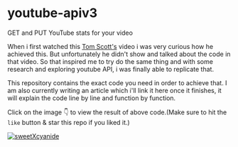 # youtube-apiv3
GET and PUT YouTube stats for your video 


When i first watched this [Tom Scott's](https://www.youtube.com/watch?v=BxV14h0kFs0&t) video i was very curious how he achieved this. But unfortunately he didn't show and talked about the code in that video.
So that inspired me to try do the same thing and with some research and exploring youtube API, i was finally able to replicate that.

This repository contains the exact code you need in order to achieve that. I am also currently writing an article which i'll link it here once it finishes, it will explain the code line by line and function by function.


Click on the image 👇 to view the result of above code.(Make sure to hit the ```like``` button & star this repo if you liked it.)

[![sweetXcyanide](https://img.youtube.com/vi/pJMTlRzlTmc/0.jpg)](https://www.youtube.com/watch?v=pJMTlRzlTmc)
